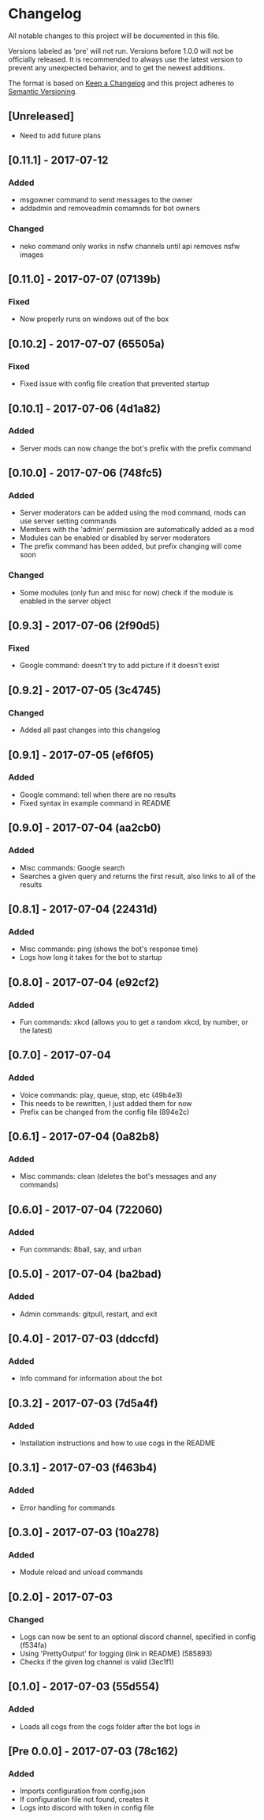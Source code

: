 # Changelog
All notable changes to this project will be documented in this file.

Versions labeled as 'pre' will not run. Versions before 1.0.0 will not be officially released. It is recommended to always use the latest version to prevent any unexpected behavior, and to get the newest additions.

The format is based on [Keep a Changelog](http://keepachangelog.com/en/1.0.0/)
and this project adheres to [Semantic Versioning](http://semver.org/spec/v2.0.0.html).

## [Unreleased]
- Need to add future plans

## [0.11.1] - 2017-07-12
### Added
- msgowner command to send messages to the owner
- addadmin and removeadmin comamnds for bot owners

### Changed
- neko command only works in nsfw channels until api removes nsfw images

## [0.11.0] - 2017-07-07 (07139b)
### Fixed
- Now properly runs on windows out of the box

## [0.10.2] - 2017-07-07 (65505a)
### Fixed
- Fixed issue with config file creation that prevented startup

## [0.10.1] - 2017-07-06 (4d1a82)
### Added
- Server mods can now change the bot's prefix with the prefix command

## [0.10.0] - 2017-07-06 (748fc5)
### Added
- Server moderators can be added using the mod command, mods can use server setting commands
- Members with the 'admin' permission are automatically added as a mod
- Modules can be enabled or disabled by server moderators
- The prefix command has been added, but prefix changing will come soon
### Changed
- Some modules (only fun and misc for now) check if the module is enabled in the server object

## [0.9.3] - 2017-07-06 (2f90d5)
### Fixed
- Google command: doesn't try to add picture if it doesn't exist

## [0.9.2] - 2017-07-05 (3c4745)
### Changed
- Added all past changes into this changelog

## [0.9.1] - 2017-07-05 (ef6f05)
### Added
- Google command: tell when there are no results
- Fixed syntax in example command in README

## [0.9.0] - 2017-07-04 (aa2cb0)
### Added
- Misc commands: Google search
- Searches a given query and returns the first result, also links to all of the results

## [0.8.1] - 2017-07-04 (22431d)
### Added
- Misc commands: ping (shows the bot's response time)
- Logs how long it takes for the bot to startup

## [0.8.0] - 2017-07-04  (e92cf2)
### Added
- Fun commands: xkcd (allows you to get a random xkcd, by number, or the latest)

## [0.7.0] - 2017-07-04
### Added
- Voice commands: play, queue, stop, etc (49b4e3)
- This needs to be rewritten, I just added them for now
- Prefix can be changed from the config file (894e2c)

## [0.6.1] - 2017-07-04 (0a82b8)
### Added
- Misc commands: clean (deletes the bot's messages and any commands)

## [0.6.0] - 2017-07-04 (722060)
### Added
- Fun commands: 8ball, say, and urban

## [0.5.0] - 2017-07-04 (ba2bad)
### Added
- Admin commands: gitpull, restart, and exit

## [0.4.0] - 2017-07-03 (ddccfd)
### Added
- Info command for information about the bot

## [0.3.2] - 2017-07-03 (7d5a4f)
### Added
- Installation instructions and how to use cogs in the README

## [0.3.1] - 2017-07-03 (f463b4)
### Added
- Error handling for commands

## [0.3.0] - 2017-07-03 (10a278)
### Added
- Module reload and unload commands

## [0.2.0] - 2017-07-03
### Changed
- Logs can now be sent to an optional discord channel, specified in config (f534fa)
- Using 'PrettyOutput' for logging (link in README) (585893)
- Checks if the given log channel is valid (3ec1f1)

## [0.1.0] - 2017-07-03 (55d554)
### Added
- Loads all cogs from the cogs folder after the bot logs in

## [Pre 0.0.0] - 2017-07-03 (78c162)
### Added
- Imports configuration from config.json
- If configuration file not found, creates it
- Logs into discord with token in config file
